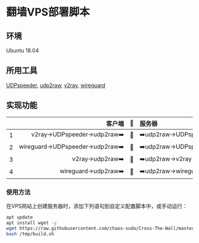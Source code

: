 # 翻墙VPS部署脚本
## 环境
Ubuntu 18.04
## 所用工具
[UDPspeeder](https://https://github.com/wangyu-/UDPspeeder), [udp2raw](https://github.com/wangyu-/udp2raw-tunnel), [v2ray](https://github.com/v2ray/v2ray-core), [wireguard](https://www.wireguard.com)
## 实现功能

||客户端|🧱|服务器|
|:-------------:|-------------:|:-------------:|:-------------|
|1|v2ray→UDPspeeder→udp2raw➡️| 🧱 |➡️udp2raw→UDPspeeder→v2ray|
|2|wireguard→UDPspeeder→udp2raw➡️| 🧱 |➡️udp2raw→UDPspeeder→wireguard|
|3|v2ray→udp2raw➡️| 🧱 |➡️udp2raw→v2ray|
|4|wireguard→udp2raw➡️| 🧱 |➡️udp2raw→wireguard|

### 使用方法
在VPS网站上创建服务器时，添加下列语句到自定义配置脚本中，或手动运行：
```bash
apt update
apt install wget -y
wget https://raw.githubusercontent.com/chaos-sudo/Cross-The-Wall/master/build.sh -O /tmp/build.sh
bash /tmp/build.sh
```